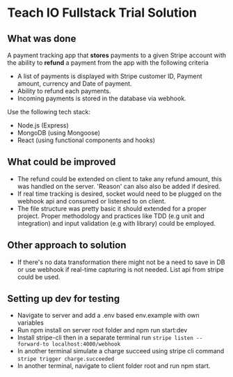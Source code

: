 # Teach IO Fullstack Trial Solution

## What was done

A payment tracking app that **stores** payments to a given Stripe account with the ability to **refund** a payment from the app with the following criteria

- A list of payments is displayed with Stripe customer ID, Payment amount, currency and Date of payment.
- Ability to refund each payments.
- Incoming payments is stored in the database via webhook.

Use the following tech stack:

- Node.js (Express)
- MongoDB (using Mongoose)
- React (using functional components and hooks)

## What could be improved

- The refund could be extended on client to take any refund amount, this was handled on the server. 'Reason' can also also be added if desired.
- If real time tracking is desired, socket would need to be plugged on the webhook api and consumed or listened to on client.
- The file structure was pretty basic it should extended for a proper project. Proper methodology and practices like TDD (e.g unit and integration) and input validation (e.g with library) could be employed.

## Other approach to solution

- If there's no data transformation there might not be a need to save in DB or use webhook if real-time capturing is not needed. List api from stripe could be used.

## Setting up dev for testing

- Navigate to server and add a .env based env.example with own variables
- Run npm install on server root folder and npm run start:dev
- Install stripe-cli then in a separate terminal run `stripe listen --forward-to localhost:4000/webhook`
- In another terminal simulate a charge succeed using stripe cli command `stripe trigger charge.succeeded`
- In another terminal, navigate to client folder root and run npm start.
